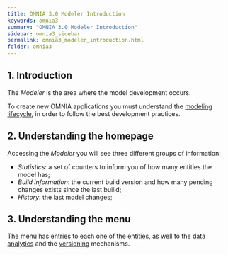 ```yaml
---
title: OMNIA 3.0 Modeler Introduction
keywords: omnia3
summary: "OMNIA 3.0 Modeler Introduction"
sidebar: omnia3_sidebar
permalink: omnia3_modeler_introduction.html
folder: omnia3
---
```



## 1. Introduction

The _Modeler_ is the area where the model development occurs.

To create new OMNIA applications you must understand the [modeling lifecycle](omnia3_modeler_lifecycle.html), in order to follow the best development practices.

## 2. Understanding the homepage
Accessing the _Modeler_ you will see three different groups of information:
* _Statistics_: a set of counters to inform you of how many entities the model has;
* _Build information_: the current build version and how many pending changes exists since the last builld;
* _History_: the last model changes;

## 3. Understanding the menu
The menu has entries to each one of the [entities](omnia3_modeler_entities.html), as well to the [data analytics](omnia3_modeler_datavisualization.html) and the [versioning](omnia3_modeler_lifecycle.html) mechanisms.
